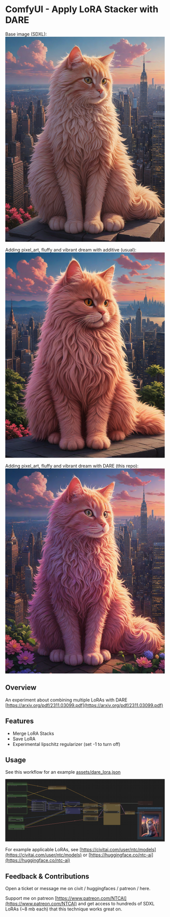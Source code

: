# ComfyUI - Apply LoRA Stacker with DARE

Base image (SDXL):
![ComfyUI No Lora Example](assets/0_base.png)

Adding pixel_art, fluffy and vibrant dream with additive (usual):
![ComfyUI Add Lora (default)  Example](assets/0_additive.png)

Adding pixel_art, fluffy and vibrant dream with DARE (this repo):
![ComfyUI DARE Merge Example](assets/0_dare.png)

## Overview

An experiment about combining multiple LoRAs with DARE [https://arxiv.org/pdf/2311.03099.pdf](https://arxiv.org/pdf/2311.03099.pdf)

## Features

* Merge LoRA Stacks
* Save LoRA
* Experimental lipschitz regularizer (set -1 to turn off)

## Usage

See this workflow for an example [assets/dare_lora.json](assets/dare_lora.json)

![assets/workflow.png](assets/workflow.png)

For example applicable LoRAs, see [https://civitai.com/user/ntc/models](https://civitai.com/user/ntc/models) or [https://huggingface.co/ntc-ai](https://huggingface.co/ntc-ai)

## Feedback & Contributions

Open a ticket or message me on civit / huggingfaces / patreon / here.

Support me on patreon [https://www.patreon.com/NTCAI](https://www.patreon.com/NTCAI) and get access to hundreds of SDXL LoRAs (~8 mb each) that this technique works great on.
